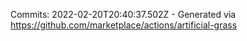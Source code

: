 Commits: 2022-02-20T20:40:37.502Z - Generated via https://github.com/marketplace/actions/artificial-grass
<br>
